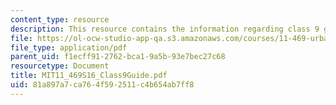 ```yaml
---
content_type: resource
description: This resource contains the information regarding class 9 guide.
file: https://ol-ocw-studio-app-qa.s3.amazonaws.com/courses/11-469-urban-sociology-in-theory-and-practice-spring-2016/81a897a7ca764f592511c4b654ab7ff8_MIT11_469S16_Class9Guide.pdf
file_type: application/pdf
parent_uid: f1ecff91-2762-bca1-9a5b-93e7bec27c68
resourcetype: Document
title: MIT11_469S16_Class9Guide.pdf
uid: 81a897a7-ca76-4f59-2511-c4b654ab7ff8
---
```

